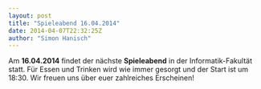 ```yaml
---
layout: post
title: "Spieleabend 16.04.2014"
date: 2014-04-07T22:32:25Z
author: "Simon Hanisch"
---
```


<p>
Am <strong>16.04.2014</strong> findet der nächste <strong>Spieleabend</strong> in der Informatik-Fakultät statt. Für Essen und Trinken wird wie immer gesorgt und der Start ist um 18:30. Wir freuen uns über euer zahlreiches Erscheinen!
</p>
